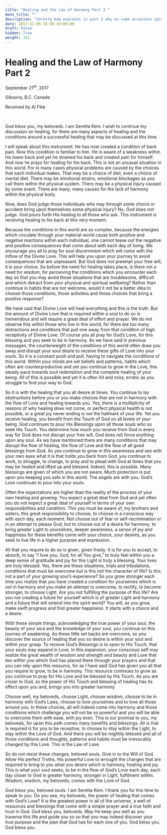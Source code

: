 ```yaml
---
title: "Healing and the Law of Harmony Part 2 "
menu_title: ""
description: "Seretta Kem explains in part 2 why on some occasions spiritual healing cannot work."
date: 2017-11-05 15:56:59+00:00
draft: False
hidden: True
weight: 312
---
```

# Healing and the Law of Harmony Part 2

September 21<sup>st</sup>, 2017

Gibsons, B.C. Canada

Received by Al Fike

 

God bless you, my beloveds. I am Seretta Kem. I wish to continue my discussion on healing, for there are many aspects of healing and the conditions around a successful healing that may be discussed at this time.

I will speak about this instrument. He has now created a condition of back pain. Now this condition is familiar to him. He is aware of a weakness within his lower back and yet he strained his back and created pain for himself. And now he prays for healing for his back. This is not an unusual situation in this world. For in many cases physical problems are caused by the choices that each individual makes. That may be a choice of diet, even a choice of mental diet. There may be emotional strains, emotional blockages as you call them within the physical system. There may be a physical injury caused by some event. There are many, many causes for the lack of harmony within the physical body.

Now, does God judge those individuals who may through some choice or accident bring upon themselves some physical injury? No, God does not judge. God pours forth His healing to all those who ask. This instrument is receiving healing to his back at this very moment.

Because the conditions in this world are so complex, because the energies which circulate through your material world cause both positive and negative reactions within each individual, one cannot tease out the negative and positive consequences that come about with each day of living. We encourage you all to pray for soul discernment which will come with the inflow of the Divine Love. This will help you upon your journey to avoid consequences that are unpleasant. But God does not preempt your free will, it is your choice. So before the need for healing takes place, is there not a need for wisdom, for perceiving the conditions which you encounter each day so that you may avoid those situations that are troublesome, difficult and which detract from your physical and spiritual wellbeing? Rather than continue in habits that are not welcome, would it not be a better idea to choose those conditions, those activities and those choices that bring a positive response? 

We have said that Divine Love will heal everything and this is the truth. But the amount of Divine Love that is required within a soul to do so is tremendous and will require a great deal of effort and prayer. We do not observe this within those who live in this world, for there are too many distractions and conditions that pull one away from that condition of high receptivity of Divine Love. Of course you all pray for God’s Love, for this blessing and you seek to be in harmony. As we have said in previous messages, the counterweight of the conditions of this world often draw you away and disrupt your soul desire to receive these gifts of Love into your souls. So it is a constant push and pull, having to navigate the conditions of this world. Within your minds are set beliefs and patterns, habits which often are counterproductive and yet you continue to grow in the Love, this steady pace towards soul redemption and the complete healing of your being. All of this is possible and yet it is often hit and miss, erratic as you struggle to find your way to God.

So it is with the healing that you all desire at times. You continue to lay obstructions before you or you make choices that are not in harmony with the flow of Love and healing towards you. Yes, there is a multiplicity of reasons of why healing does not come, or perfect physical health is not possible, or a great joy never ending is not the hallmark of your life. Yet you receive healing, you benefit from the Touch of God on all levels of your being. God continues to pour His Blessings upon all those souls who so seek His Touch. You determine how much you receive from God in every way for God does not disrupt your free will, God does not force anything upon any soul. As we have mentioned there are many conditions that may disrupt the flow of healing, the flow of Love and the flow of all good blessings from God. As you continue to grow in this awareness and see with your own eyes what it is that holds you back from God, you continue to work, to struggle, to change, to pray and to plead with God at times that you may be healed and lifted up and blessed. Indeed, this is possible. Many blessings are given of which you are not aware. Much protection is put upon you keeping you safe in this world. The angels are with you. God’s Love continues to pour into your souls. 

Often the expectations are higher than the reality of the process of your own healing and growing. You expect a great deal from God and yet often you do not expect a great deal of yourself in terms of your own responsibilities and condition. This you must be aware of, my brothers and sisters, this great responsibility to choose, to choose in a conscious way with each day, each moment. Not choose out of fear or self-recrimination or in an attempt to please God, but to choose out of a desire for harmony, to bring greater Light to yourselves, deeper awareness, a sense of joy and happiness for these benefits come with your choice, your desires, as you seek to live life in a higher purpose and expression.

All that you require to do so is given, given freely. It is for you to accept, to absorb, to say “I love you, God, for all You give,” to truly feel within you a deep sense of gratitude and joy for this Light is truly a blessing. Your lives are truly blessed. Yes, there are these situations, trials and tribulations, conditions that must be overcome but is this not the character of life? Is this not a part of your growing soul’s experience? So you grow stronger each time you realize that you have created a condition for yourselves which is not in harmony and you make an attempt to overcome, to rectify, to become stronger, to choose Light. Are you not fulfilling the purpose of this life? Are you not creating a future for yourself which is of greater Light and harmony and a future that will extend into the spirit world? You will, as you grow, make swift progress and find greater happiness. It starts with a choice and a desire. 

With these simple things, acknowledging the true power of your soul, the beauty of your soul and the knowledge of your soul, you continue on this journey of awakening. As these little set backs are overcome, so you discover the source of healing that you so desire is within your soul and within your grasp. To receive God’s Blessings is to open to His Touch, that your souls may expand in Love. In this expansion, your conscious self may realize the great wealth of wisdom and strength and beauty and Love that lies within you which God has placed there through your prayers and that you can rely upon this resource, for as I have said God has given you all that you require to grow, to be in harmony. This resource continues to grow as you continue to pray for His Love and be blessed by His Touch. As you are closer to God, so the power of His Touch and blessing of healing has its effect upon you and, brings you into greater harmony. 

Choose well, my beloveds, choose Light, choose wisdom, choose to be in harmony with God’s Laws, choose to love yourselves and to love all those around you. In these choices, all will indeed come into harmony and those conditions which challenge you will not be so powerful and you will be able to overcome them with ease, with joy even. This is our promise to you, my beloveds, for upon this path comes many benefits and blessings. All is that is required is for you to be receptive, to choose to stay within the Light, to stay within the Love of God. And there you will be mightily blessed and all of those conditions and thoughts, patterns and habits must be irrevocably changed by this Love. This is the Law of Love. 

So do not resist these changes, beloved souls. Give in to the Will of God. Allow His perfect Truths, His powerful Love to wrought the changes that are required to bring to you what you desire which is harmony, healing and joy. This is what your soul seeks, to be in the flow of God’s Love each day, each day closer to God in greater harmony, stronger in Light, fulfilment within. Wisdom, wisdom, my beloveds, comes with the Love of God.

God bless you, beloved souls. I am Seretta Kem. I thank you for this time to speak to you. Do you see, my beloveds, the power of healing that comes with God’s Love? It is the greatest power in all of the universe, a well of resources and blessings that come with a simple prayer and a true faith and trust in God. God bless you, beloveds. May He keep you well as you traverse this life and guide you so so that you may indeed discover your true purpose and the plan that God has for each one of you. God bless you. God bless you.

